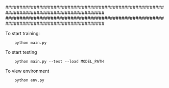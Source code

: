 ###########################################################################################
###########################################################################################

To start training:

        python main.py

To start testing

        python main.py --test --load MODEL_PATH

To view environment

        python env.py

